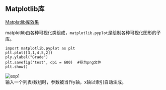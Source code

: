 ## Matplotlib库
[Matplatlib库效果](http://matplotlib.org/gallery.html)  

matplotlib由各种可视化类组成，`matplotlib.pyplot`是绘制各种可视化图形的子库。
```
import matplotlib.pyplot as plt
plt.plot([3,1,4,5,2])
ply.ylabel("Grade")
plt.savefig('test', dpi = 600)  #存为png文件
plt.show()
```
![exp1](C:\Users\qxh00\Dropbox\md_os\py\Fig_exp1)  
输入一个列表/数组时，参数被当作y轴，x轴以索引自动生成。
